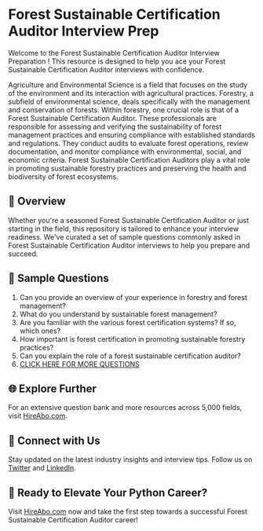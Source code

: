 # Forest Sustainable Certification Auditor Interview Prep

Welcome to the Forest Sustainable Certification Auditor Interview Preparation ! This resource is designed to help you ace your Forest Sustainable Certification Auditor interviews with confidence.

Agriculture and Environmental Science is a field that focuses on the study of the environment and its interaction with agricultural practices. Forestry, a subfield of environmental science, deals specifically with the management and conservation of forests. Within forestry, one crucial role is that of a Forest Sustainable Certification Auditor. These professionals are responsible for assessing and verifying the sustainability of forest management practices and ensuring compliance with established standards and regulations. They conduct audits to evaluate forest operations, review documentation, and monitor compliance with environmental, social, and economic criteria. Forest Sustainable Certification Auditors play a vital role in promoting sustainable forestry practices and preserving the health and biodiversity of forest ecosystems.

## 🚀 Overview

Whether you're a seasoned Forest Sustainable Certification Auditor or just starting in the field, this repository is tailored to enhance your interview readiness. We've curated a set of sample questions commonly asked in Forest Sustainable Certification Auditor interviews to help you prepare and succeed.

## 📝 Sample Questions

1. Can you provide an overview of your experience in forestry and forest management?
2. What do you understand by sustainable forest management?
3. Are you familiar with the various forest certification systems? If so, which ones?
4. How important is forest certification in promoting sustainable forestry practices?
5. Can you explain the role of a forest sustainable certification auditor?
6. [CLICK HERE FOR MORE QUESTIONS](https://hireabo.com/job/10_2_44/Forest%20Sustainable%20Certification%20Auditor)

## 🌐 Explore Further

For an extensive question bank and more resources across 5,000 fields, visit [HireAbo.com](https://www.hireabo.com).

## 📱 Connect with Us

Stay updated on the latest industry insights and interview tips. Follow us on [Twitter](https://twitter.com/hireabo) and [LinkedIn](https://www.linkedin.com/in/hire-abo-3609972a8/).

## 🚀 Ready to Elevate Your Python Career?

Visit [HireAbo.com](https://www.hireabo.com) now and take the first step towards a successful Forest Sustainable Certification Auditor career!